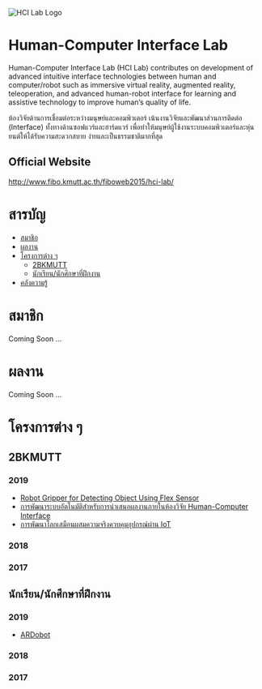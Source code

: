 ![HCI Lab Logo](src/logo.jpg)

# Human-Computer Interface Lab
Human-Computer Interface Lab (HCI Lab) contributes on development of advanced intuitive interface technologies between human and computer/robot such as immersive virtual reality, augmented reality, teleoperation, and advanced human-robot interface for learning and assistive technology to improve human’s quality of life.

ห้องวิจัยด้านการเชื่อมต่อระหว่างมนุษย์และคอมพิวเตอร์ เน้นงานวิจัยและพัฒนาส่วนการติดต่อ (Interface) ทั้งทางด้านซอฟแวร์และฮาร์ดแวร์ เพื่อทำให้มนุษย์ผู้ใช้งานระบบคอมพิวเตอร์และหุ่นยนต์ให้ได้รับความสะดวกสบาย ง่ายและเป็นธรรมชาติมากที่สุด

## Official Website
http://www.fibo.kmutt.ac.th/fiboweb2015/hci-lab/

# สารบัญ
- [สมาชิก](#สมาชิก)
- [ผลงาน](#ผลงาน)
- [โครงการต่าง ๆ](#โครงการต่าง-ๆ)
  - [2BKMUTT](#2BKMUTT)
  - [นักเรียน/นักศึกษาที่ฝึกงาน](#นักเรียนนักศึกษาที่ฝึกงาน)
- [คลังความรู้](https://github.com/fibohcilab/HCI-Learning)

# สมาชิก
Coming Soon ... 

# ผลงาน
Coming Soon ... 

# โครงการต่าง ๆ
## 2BKMUTT
### 2019
- [Robot Gripper for Detecting Object Using Flex Sensor](https://github.com/fibohcilab/2bkmutt-2019-Robot-Gripper-for-Detecting-Object-Using-Flex-Sensor)
- [การพัฒนาระบบอัตโนมัติสำหรับการนำเสนอผลงานภายในห้องวิจัย Human-Computer Interface](https://github.com/fibohcilab/2bkmutt-2019--Human-Computer-Interface)
- [การพัฒนาโลกเสมือนผสมความจริงควบคุมอุปกรณ์ผ่าน IoT](https://github.com/fibohcilab/2bkmutt-2019--IoT)
### 2018
### 2017
## นักเรียน/นักศึกษาที่ฝึกงาน
### 2019
- [ARDobot](https://github.com/fibohcilab/internship-2019-ardobot)
### 2018
### 2017
